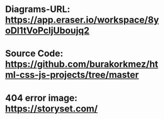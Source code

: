 # Diagrams-URL: https://app.eraser.io/workspace/8yoDl1tVoPcljUboujq2
# Source Code: https://github.com/burakorkmez/html-css-js-projects/tree/master
# 404 error image: https://storyset.com/